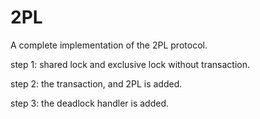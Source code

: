 # 2PL
A complete implementation of the 2PL protocol.

step 1: shared lock and exclusive lock without transaction.

step 2: the transaction, and 2PL is added.

step 3: the deadlock handler is added.